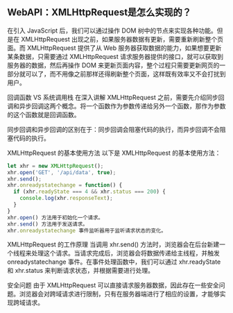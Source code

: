 ## WebAPI：XMLHttpRequest是怎么实现的？

在引入 JavaScript 后，我们可以通过操作 DOM 树中的节点来实现各种功能。但是在 XMLHttpRequest 出现之前，如果服务器数据有更新，需要重新刷新整个页面。而 XMLHttpRequest 提供了从 Web 服务器获取数据的能力，如果想要更新某条数据，只需要通过 XMLHttpRequest 请求服务器提供的接口，就可以获取到服务器的数据，然后再操作 DOM 来更新页面内容，整个过程只需要更新网页的一部分就可以了，而不用像之前那样还得刷新整个页面，这样既有效率又不会打扰到用户。

回调函数 VS 系统调用栈
在深入讲解 XMLHttpRequest 之前，需要先介绍同步回调和异步回调这两个概念。将一个函数作为参数传递给另外一个函数，那作为参数的这个函数就是回调函数。

同步回调和异步回调的区别在于：同步回调会阻塞代码的执行，而异步回调不会阻塞代码的执行。

XMLHttpRequest 的基本使用方法
以下是 XMLHttpRequest 的基本使用方法：

```js
let xhr = new XMLHttpRequest();
xhr.open('GET', '/api/data', true);
xhr.send();
xhr.onreadystatechange = function() {
  if (xhr.readyState === 4 && xhr.status === 200) {
    console.log(xhr.responseText);
  }
}
xhr.open() 方法用于初始化一个请求。
xhr.send() 方法用于发送请求。
xhr.onreadystatechange 事件监听器用于监听请求状态的变化。

```
XMLHttpRequest 的工作原理
当调用 xhr.send() 方法时，浏览器会在后台新建一个线程来处理这个请求。当请求完成后，浏览器会将数据传递给主线程，并触发 onreadystatechange 事件。在事件处理函数中，我们可以通过 xhr.readyState 和 xhr.status 来判断请求状态，并根据需要进行处理。

安全问题
由于 XMLHttpRequest 可以直接请求服务器数据，因此存在一些安全问题。浏览器会对跨域请求进行限制，只有在服务器端进行了相应的设置，才能够实现跨域请求。
